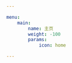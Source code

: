 ```yaml
---

menu:
    main:
        name: 主页
        weight: -100
        params:
            icon: home

---
```



